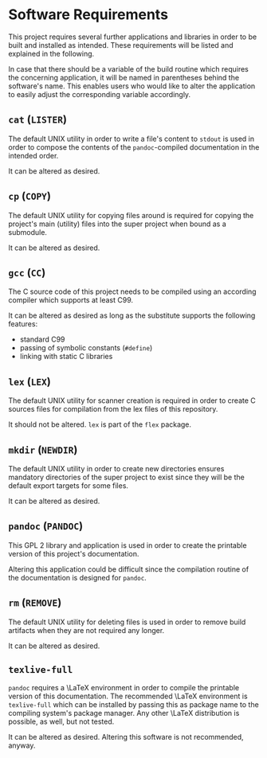 <!--
    software_requirements.md : the dependencies of this project.

    See `LICENSE' for full license.
    See `README.md' for project details.
-->

<!--
    Copyright (C) 2021 Kevin Matthes

    This program is free software; you can redistribute it and/or modify
    it under the terms of the GNU General Public License as published by
    the Free Software Foundation; either version 2 of the License, or
    (at your option) any later version.

    This program is distributed in the hope that it will be useful,
    but WITHOUT ANY WARRANTY; without even the implied warranty of
    MERCHANTABILITY or FITNESS FOR A PARTICULAR PURPOSE.  See the
    GNU General Public License for more details.

    You should have received a copy of the GNU General Public License along
    with this program; if not, write to the Free Software Foundation, Inc.,
    51 Franklin Street, Fifth Floor, Boston, MA 02110-1301 USA.
-->

<!----------------------------------------------------------------------------->

# Software Requirements

This project requires several further applications and libraries in order to be
built and installed as intended.  These requirements will be listed and
explained in the following.

In case that there should be a variable of the build routine which requires the
concerning application, it will be named in parentheses behind the software's
name.  This enables users who would like to alter the application to easily
adjust the corresponding variable accordingly.



## `cat` (`LISTER`)

The default UNIX utility in order to write a file's content to `stdout` is used
in order to compose the contents of the `pandoc`-compiled documentation in the
intended order.

It can be altered as desired.



## `cp` (`COPY`)

The default UNIX utility for copying files around is required for copying the
project's main (utility) files into the super project when bound as a submodule.

It can be altered as desired.



## `gcc` (`CC`)

The C source code of this project needs to be compiled using an according
compiler which supports at least C99.

It can be altered as desired as long as the substitute supports the following
features:

* standard C99
* passing of symbolic constants (`#define`)
* linking with static C libraries



## `lex` (`LEX`)

The default UNIX utility for scanner creation is required in order to create C
sources files for compilation from the lex files of this repository.

It should not be altered.  `lex` is part of the `flex` package.



## `mkdir` (`NEWDIR`)

The default UNIX utility in order to create new directories ensures mandatory
directories of the super project to exist since they will be the default export
targets for some files.

It can be altered as desired.



## `pandoc` (`PANDOC`)

This GPL 2 library and application is used in order to create the printable
version of this project's documentation.

Altering this application could be difficult since the compilation routine of
the documentation is designed for `pandoc`.



## `rm` (`REMOVE`)

The default UNIX utility for deleting files is used in order to remove build
artifacts when they are not required any longer.

It can be altered as desired.



## `texlive-full`

`pandoc` requires a \LaTeX environment in order to compile the printable version
of this documentation.  The recommended \LaTeX environment is `texlive-full`
which can be installed by passing this as package name to the compiling system's
package manager.  Any other \LaTeX distribution is possible, as well, but not
tested.

It can be altered as desired.  Altering this software is not recommended,
anyway.

<!----------------------------------------------------------------------------->
